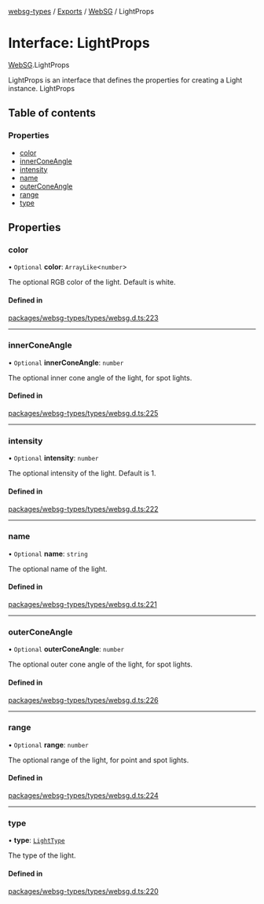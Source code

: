 [websg-types](../README.md) / [Exports](../modules.md) / [WebSG](../modules/WebSG.md) / LightProps

# Interface: LightProps

[WebSG](../modules/WebSG.md).LightProps

LightProps is an interface that defines the properties for creating a Light instance.
 LightProps

## Table of contents

### Properties

- [color](WebSG.LightProps.md#color)
- [innerConeAngle](WebSG.LightProps.md#innerconeangle)
- [intensity](WebSG.LightProps.md#intensity)
- [name](WebSG.LightProps.md#name)
- [outerConeAngle](WebSG.LightProps.md#outerconeangle)
- [range](WebSG.LightProps.md#range)
- [type](WebSG.LightProps.md#type)

## Properties

### color

• `Optional` **color**: `ArrayLike`<`number`\>

The optional RGB color of the light. Default is white.

#### Defined in

[packages/websg-types/types/websg.d.ts:223](https://github.com/matrix-org/thirdroom/blob/53b6168d/packages/websg-types/types/websg.d.ts#L223)

___

### innerConeAngle

• `Optional` **innerConeAngle**: `number`

The optional inner cone angle of the light, for spot lights.

#### Defined in

[packages/websg-types/types/websg.d.ts:225](https://github.com/matrix-org/thirdroom/blob/53b6168d/packages/websg-types/types/websg.d.ts#L225)

___

### intensity

• `Optional` **intensity**: `number`

The optional intensity of the light. Default is 1.

#### Defined in

[packages/websg-types/types/websg.d.ts:222](https://github.com/matrix-org/thirdroom/blob/53b6168d/packages/websg-types/types/websg.d.ts#L222)

___

### name

• `Optional` **name**: `string`

The optional name of the light.

#### Defined in

[packages/websg-types/types/websg.d.ts:221](https://github.com/matrix-org/thirdroom/blob/53b6168d/packages/websg-types/types/websg.d.ts#L221)

___

### outerConeAngle

• `Optional` **outerConeAngle**: `number`

The optional outer cone angle of the light, for spot lights.

#### Defined in

[packages/websg-types/types/websg.d.ts:226](https://github.com/matrix-org/thirdroom/blob/53b6168d/packages/websg-types/types/websg.d.ts#L226)

___

### range

• `Optional` **range**: `number`

The optional range of the light, for point and spot lights.

#### Defined in

[packages/websg-types/types/websg.d.ts:224](https://github.com/matrix-org/thirdroom/blob/53b6168d/packages/websg-types/types/websg.d.ts#L224)

___

### type

• **type**: [`LightType`](../modules/WebSG.md#lighttype)

The type of the light.

#### Defined in

[packages/websg-types/types/websg.d.ts:220](https://github.com/matrix-org/thirdroom/blob/53b6168d/packages/websg-types/types/websg.d.ts#L220)
